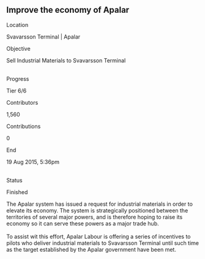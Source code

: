 ## Improve the economy of Apalar

Location

Svavarsson Terminal \| Apalar

Objective

Sell Industrial Materials to Svavarsson Terminal

\
Progress

Tier 6/6

Contributors

1,560

Contributions

0

End

19 Aug 2015, 5:36pm

\
Status

Finished

The Apalar system has issued a request for industrial materials in order
to elevate its economy. The system is strategically positioned between
the territories of several major powers, and is therefore hoping to
raise its economy so it can serve these powers as a major trade hub.\
\
To assist wit this effort, Apalar Labour is offering a series of
incentives to pilots who deliver industrial materials to Svavarsson
Terminal until such time as the target established by the Apalar
government have been met.
